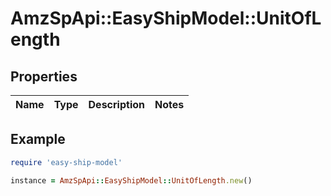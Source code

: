 # AmzSpApi::EasyShipModel::UnitOfLength

## Properties

| Name | Type | Description | Notes |
| ---- | ---- | ----------- | ----- |

## Example

```ruby
require 'easy-ship-model'

instance = AmzSpApi::EasyShipModel::UnitOfLength.new()
```

